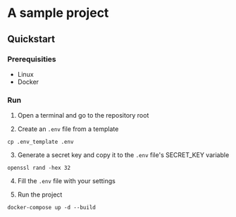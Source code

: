 # A sample project

## Quickstart

### Prerequisities

* Linux
* Docker

### Run

1. Open a terminal and go to the repository root

2. Create an `.env` file from a template
```
cp .env_template .env
```
3. Generate a secret key and copy it to the `.env` file's SECRET_KEY variable
```
openssl rand -hex 32
```

4. Fill the `.env` file with your settings

5. Run the project
```
docker-compose up -d --build
```